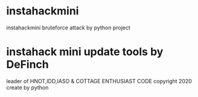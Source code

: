 # instahackmini
instahackmini bruteforce attack by python project
# instahack mini update tools by DeFinch
leader of HNOT,IDD,IASO & COTTAGE ENTHUSIAST CODE
copyright 2020
create by python 
